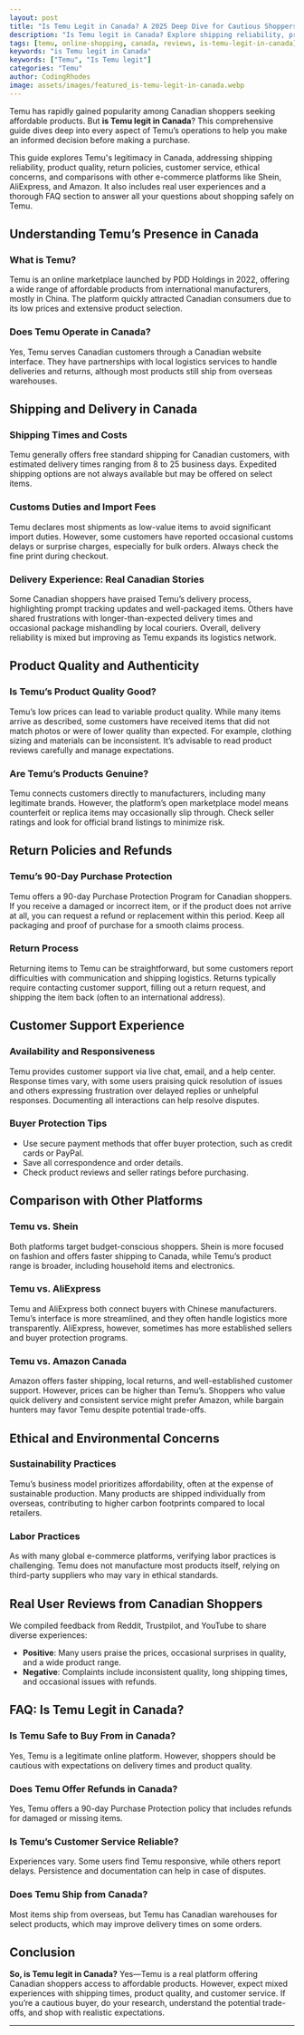 ```yaml
---
layout: post
title: "Is Temu Legit in Canada? A 2025 Deep Dive for Cautious Shoppers"
description: "Is Temu legit in Canada? Explore shipping reliability, product quality, safety, and real user reviews to decide before you shop."
tags: [temu, online-shopping, canada, reviews, is-temu-legit-in-canada]
keywords: "is Temu legit in Canada"
keywords: ["Temu", "Is Temu legit"]
categories: "Temu"
author: CodingRhodes
image: assets/images/featured_is-temu-legit-in-canada.webp
---
```


Temu has rapidly gained popularity among Canadian shoppers seeking affordable products. But **is Temu legit in Canada**? This comprehensive guide dives deep into every aspect of Temu’s operations to help you make an informed decision before making a purchase.

This guide explores Temu's legitimacy in Canada, addressing shipping reliability, product quality, return policies, customer service, ethical concerns, and comparisons with other e-commerce platforms like Shein, AliExpress, and Amazon. It also includes real user experiences and a thorough FAQ section to answer all your questions about shopping safely on Temu.

## Understanding Temu’s Presence in Canada

### What is Temu?

Temu is an online marketplace launched by PDD Holdings in 2022, offering a wide range of affordable products from international manufacturers, mostly in China. The platform quickly attracted Canadian consumers due to its low prices and extensive product selection.

### Does Temu Operate in Canada?

<ins class="adsbygoogle"
     style="display:block"
     data-ad-client="ca-pub-2784742237479601"
     data-ad-slot="3760872290"
     data-ad-format="auto"
     data-full-width-responsive="true"></ins>
<script>
     (adsbygoogle = window.adsbygoogle || []).push({});
</script>

Yes, Temu serves Canadian customers through a Canadian website interface. They have partnerships with local logistics services to handle deliveries and returns, although most products still ship from overseas warehouses.

## Shipping and Delivery in Canada

### Shipping Times and Costs

Temu generally offers free standard shipping for Canadian customers, with estimated delivery times ranging from 8 to 25 business days. Expedited shipping options are not always available but may be offered on select items.

### Customs Duties and Import Fees

Temu declares most shipments as low-value items to avoid significant import duties. However, some customers have reported occasional customs delays or surprise charges, especially for bulk orders. Always check the fine print during checkout.

### Delivery Experience: Real Canadian Stories

Some Canadian shoppers have praised Temu’s delivery process, highlighting prompt tracking updates and well-packaged items. Others have shared frustrations with longer-than-expected delivery times and occasional package mishandling by local couriers. Overall, delivery reliability is mixed but improving as Temu expands its logistics network.

## Product Quality and Authenticity

### Is Temu’s Product Quality Good?

Temu’s low prices can lead to variable product quality. While many items arrive as described, some customers have received items that did not match photos or were of lower quality than expected. For example, clothing sizing and materials can be inconsistent. It’s advisable to read product reviews carefully and manage expectations.

### Are Temu’s Products Genuine?

Temu connects customers directly to manufacturers, including many legitimate brands. However, the platform’s open marketplace model means counterfeit or replica items may occasionally slip through. Check seller ratings and look for official brand listings to minimize risk.

## Return Policies and Refunds

### Temu’s 90-Day Purchase Protection

Temu offers a 90-day Purchase Protection Program for Canadian shoppers. If you receive a damaged or incorrect item, or if the product does not arrive at all, you can request a refund or replacement within this period. Keep all packaging and proof of purchase for a smooth claims process.

### Return Process

Returning items to Temu can be straightforward, but some customers report difficulties with communication and shipping logistics. Returns typically require contacting customer support, filling out a return request, and shipping the item back (often to an international address).

## Customer Support Experience

<ins class="adsbygoogle"
     style="display:block"
     data-ad-client="ca-pub-2784742237479601"
     data-ad-slot="3760872290"
     data-ad-format="auto"
     data-full-width-responsive="true"></ins>
<script>
     (adsbygoogle = window.adsbygoogle || []).push({});
</script>

### Availability and Responsiveness

Temu provides customer support via live chat, email, and a help center. Response times vary, with some users praising quick resolution of issues and others expressing frustration over delayed replies or unhelpful responses. Documenting all interactions can help resolve disputes.

### Buyer Protection Tips

* Use secure payment methods that offer buyer protection, such as credit cards or PayPal.
* Save all correspondence and order details.
* Check product reviews and seller ratings before purchasing.

## Comparison with Other Platforms

### Temu vs. Shein

Both platforms target budget-conscious shoppers. Shein is more focused on fashion and offers faster shipping to Canada, while Temu’s product range is broader, including household items and electronics.

### Temu vs. AliExpress

Temu and AliExpress both connect buyers with Chinese manufacturers. Temu’s interface is more streamlined, and they often handle logistics more transparently. AliExpress, however, sometimes has more established sellers and buyer protection programs.

### Temu vs. Amazon Canada

Amazon offers faster shipping, local returns, and well-established customer support. However, prices can be higher than Temu’s. Shoppers who value quick delivery and consistent service might prefer Amazon, while bargain hunters may favor Temu despite potential trade-offs.

## Ethical and Environmental Concerns

### Sustainability Practices

Temu’s business model prioritizes affordability, often at the expense of sustainable production. Many products are shipped individually from overseas, contributing to higher carbon footprints compared to local retailers.

### Labor Practices

As with many global e-commerce platforms, verifying labor practices is challenging. Temu does not manufacture most products itself, relying on third-party suppliers who may vary in ethical standards.

## Real User Reviews from Canadian Shoppers

We compiled feedback from Reddit, Trustpilot, and YouTube to share diverse experiences:

* **Positive**: Many users praise the prices, occasional surprises in quality, and a wide product range.
* **Negative**: Complaints include inconsistent quality, long shipping times, and occasional issues with refunds.

## FAQ: Is Temu Legit in Canada?

<ins class="adsbygoogle"
     style="display:block"
     data-ad-client="ca-pub-2784742237479601"
     data-ad-slot="3760872290"
     data-ad-format="auto"
     data-full-width-responsive="true"></ins>
<script>
     (adsbygoogle = window.adsbygoogle || []).push({});
</script>

### Is Temu Safe to Buy From in Canada?

Yes, Temu is a legitimate online platform. However, shoppers should be cautious with expectations on delivery times and product quality.

### Does Temu Offer Refunds in Canada?

Yes, Temu offers a 90-day Purchase Protection policy that includes refunds for damaged or missing items.

### Is Temu’s Customer Service Reliable?

Experiences vary. Some users find Temu responsive, while others report delays. Persistence and documentation can help in case of disputes.

### Does Temu Ship from Canada?

Most items ship from overseas, but Temu has Canadian warehouses for select products, which may improve delivery times on some orders.

## Conclusion

**So, is Temu legit in Canada?** Yes—Temu is a real platform offering Canadian shoppers access to affordable products. However, expect mixed experiences with shipping times, product quality, and customer service. If you’re a cautious buyer, do your research, understand the potential trade-offs, and shop with realistic expectations.

---

